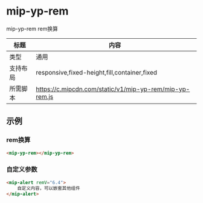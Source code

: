 # mip-yp-rem

mip-yp-rem rem换算

标题|内容
----|----
类型|通用
支持布局|responsive,fixed-height,fill,container,fixed
所需脚本|https://c.mipcdn.com/static/v1/mip-yp-rem/mip-yp-rem.js
## 示例

### rem换算
```html
<mip-yp-rem></mip-yp-rem>
```

### 自定义参数

```html
<mip-alert remV="6.4">
    自定义内容，可以嵌套其他组件
</mip-alert>
```


